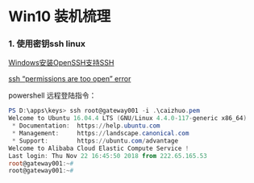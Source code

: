 # Win10 装机梳理

### 1. 使用密钥ssh linux

[Windows安装OpenSSH支持SSH](https://www.jianshu.com/p/f8ba3e51d60e)

[ssh “permissions are too open” error](https://stackoverflow.com/questions/9270734/ssh-permissions-are-too-open-error)

powershell 远程登陆指令： 

```powershell
PS D:\apps\keys> ssh root@gateway001 -i .\caizhuo.pem
Welcome to Ubuntu 16.04.4 LTS (GNU/Linux 4.4.0-117-generic x86_64)
 * Documentation:  https://help.ubuntu.com
 * Management:     https://landscape.canonical.com
 * Support:        https://ubuntu.com/advantage
Welcome to Alibaba Cloud Elastic Compute Service !
Last login: Thu Nov 22 16:45:50 2018 from 222.65.165.53
root@gateway001:~#
root@gateway001:~#
```





